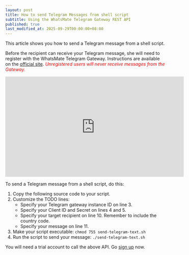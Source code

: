 ```yaml
---
layout: post
title: How to send Telegram Messages from shell script
subtitle: Using the WhatsMate Telegram Gateway REST API
published: true
last_modified_at: 2025-09-29T00:00:00+08:00
---
```


This article shows you how to send a Telegram message from a shell script.

Before the recipient can receive your Telegram message, she will need to register with the WhatsMate Telegram Gateway. Instructions are available on the [official site](https://www.whatsmate.net/telegram-gateway-api.html). <span style="color:red">*Unregistered users will never receive messages from the Gateway.*</span>


<iframe width="560" height="315" src="https://www.youtube.com/embed/tuW_WvU_NW8?rel=0&cc_load_policy=1" frameborder="0" allowfullscreen></iframe>


To send a Telegram message from a shell script, do this:

1. Copy the following source code to your script.  <script src="https://gist.github.com/whatsmate/a29b2ba722ff34f657b002dbd0611643.js"></script>
2. Customize the TODO lines:
   * Specify your Telegram gateway instance ID on line 3.
   * Specify your Client ID and Secret on lines 4 and 5.
   * Specify your target recipient on line 10. Remember to include the country code.
   * Specify your message on line 11.
3. Make your script executable: `chmod 755 send-telegram-text.sh`
4. Run the script to send your message: `./send-telegram-text.sh`


You will need a trial account to call the above API. Go [sign up](https://www.whatsmate.net/telegram-gateway-api.html) now.



<br>

